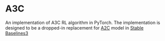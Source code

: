 # A3C

An implementation of A3C RL algorithm in PyTorch. The implementation is designed to be a dropped-in replacement for [A2C](https://stable-baselines3.readthedocs.io/en/master/modules/a2c.html) model in [Stable Baselines3](https://stable-baselines3.readthedocs.io/en/master/index.html)
